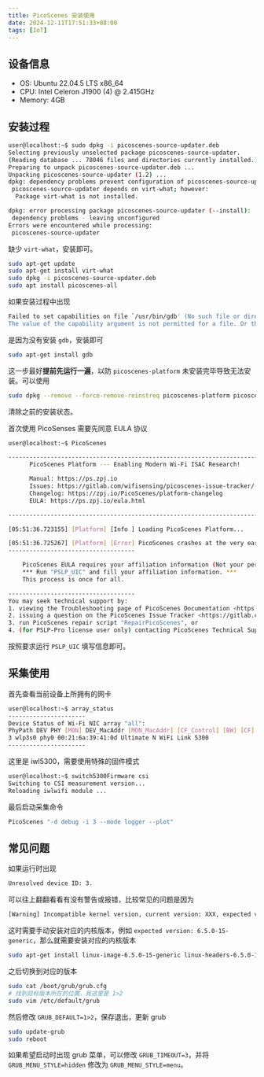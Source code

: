 ```yaml
---
title: PicoScenes 安装使用
date: 2024-12-11T17:51:33+08:00
tags: [IoT]
---
```


## 设备信息

- OS: Ubuntu 22.04.5 LTS x86_64
- CPU: Intel Celeron J1900 (4) @ 2.415GHz
- Memory: 4GB

## 安装过程

```bash
user@localhost:~$ sudo dpkg -i picoscenes-source-updater.deb
Selecting previously unselected package picoscenes-source-updater.
(Reading database ... 78046 files and directories currently installed.)
Preparing to unpack picoscenes-source-updater.deb ...
Unpacking picoscenes-source-updater (1.2) ...
dpkg: dependency problems prevent configuration of picoscenes-source-updater:
 picoscenes-source-updater depends on virt-what; however:
  Package virt-what is not installed.

dpkg: error processing package picoscenes-source-updater (--install):
 dependency problems - leaving unconfigured
Errors were encountered while processing:
 picoscenes-source-updater
```

缺少 `virt-what`，安装即可。

```bash
sudo apt-get update
sudo apt-get install virt-what
sudo dpkg -i picoscenes-source-updater.deb
sudo apt install picoscenes-all
```

如果安装过程中出现

```bash
Failed to set capabilities on file `/usr/bin/gdb' (No such file or directory)
The value of the capability argument is not permitted for a file. Or the file is not a regular (non-symlink) file
```

是因为没有安装 `gdb`，安装即可

```bash
sudo apt-get install gdb
```

这一步最好**提前先运行一遍**，以防 `picoscenes-platform` 未安装完毕导致无法安装。可以使用

```bash
sudo dpkg --remove --force-remove-reinstreq picoscenes-platform picoscenes-plugins-demo-echoprobe-forwarder picoscenes-all
```

清除之前的安装状态。

首次使用 PicoSenses 需要先同意 EULA 协议

```bash
user@localhost:~$ PicoScenes

-------------------------------------------------------------------------------------
      PicoScenes Platform --- Enabling Modern Wi-Fi ISAC Research!

      Manual: https://ps.zpj.io
      Issues: https://gitlab.com/wifisensing/picoscenes-issue-tracker/-/issues
      Changelog: https://zpj.io/PicoScenes/platform-changelog
      EULA: https://ps.zpj.io/eula.html

-------------------------------------------------------------------------------------

[05:51:36.723155] [Platform] [Info ] Loading PicoScenes Platform...

[05:51:36.725267] [Platform] [Error] PicoScenes crashes at the very early stage due to the following error:
------------------------------------

    PicoScenes EULA requires your affiliation information (Not your personal).
    *** Run "PSLP_UIC" and fill your affiliation information. ***
    This process is once for all.

------------------------------------
You may seek technical support by:
1. viewing the Troubleshooting page of PicoScenes Documentation <https://ps.zpj.io/troubleshooting.html>, or
2. issuing a question on the PicoScenes Issue Tracker <https://gitlab.com/wifisensing/picoscenes-issue-tracker/issues>, or
3. run PicoScenes repair script "RepairPicoScenes", or
4. (for PSLP-Pro license user only) contacting PicoScenes Technical Support on WeChat.

```

按照要求运行 `PSLP_UIC` 填写信息即可。

## 采集使用

首先查看当前设备上所拥有的网卡

```bash
user@localhost:~$ array_status
----------------------
Device Status of Wi-Fi NIC array "all":
PhyPath DEV PHY [MON] DEV_MacAddr [MON_MacAddr] [CF_Control] [BW] [CF] ProductName
3 wlp3s0 phy0 00:21:6a:39:41:0d Ultimate N WiFi Link 5300
----------------------
```

这里是 iwl5300，需要使用特殊的固件模式

```bash
user@localhost:~$ switch5300Firmware csi
Switching to CSI measurement version...
Reloading iwlwifi module ...
```

最后启动采集命令

```bash
PicoScenes "-d debug -i 3 --mode logger --plot"
```

## 常见问题

如果运行时出现

```bash
Unresolved device ID: 3.
```

可以往上翻翻看看有没有警告或报错，比较常见的问题是因为

```bash
[Warning] Incompatible kernel version, current version: XXX, expected version: YYY.
```

这时需要手动安装对应的内核版本，例如 `expected version: 6.5.0-15-generic`，那么就需要安装对应的内核版本

```bash
sudo apt-get install linux-image-6.5.0-15-generic linux-headers-6.5.0-15-generic
```

之后切换到对应的版本

```bash
sudo cat /boot/grub/grub.cfg
# 找到目标版本所在的位置，我这里是 1>2
sudo vim /etc/default/grub
```

然后修改 `GRUB_DEFAULT=1>2`，保存退出，更新 grub

```bash
sudo update-grub
sudo reboot
```

如果希望启动时出现 grub 菜单，可以修改 `GRUB_TIMEOUT=3`，并将 `GRUB_MENU_STYLE=hidden` 修改为 `GRUB_MENU_STYLE=menu`。
